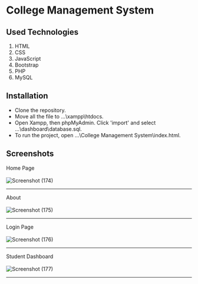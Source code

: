 # College Management System

## Used Technologies
<ol>
  <li>HTML</li>
  <li>CSS</li>
  <li>JavaScript</li>
  <li>Bootstrap</li>
  <li>PHP</li>
  <li>MySQL</li>
</ol>

## Installation
<ul>
  <li>Clone the repository.</li>
  <li>Move all the file to ...\xampp\htdocs.</li>
  <li>Open Xampp, then phpMyAdmin. Click 'import' and select ...\dashboard\database.sql.</li>
  <li>To run the project, open ...\College Management System\index.html.</li>
</ul>

## Screenshots
Home Page <br><br>
![Screenshot (174)](https://github.com/DipanshuRai/college-management-system/assets/157129062/665f57dd-e3c6-4dcf-a48b-70b67f334789)
<hr>

About <br><br>
![Screenshot (175)](https://github.com/DipanshuRai/college-management-system/assets/157129062/9219db00-2b06-4615-a641-3701186ea4da)
<hr>

Login Page <br><br>
![Screenshot (176)](https://github.com/DipanshuRai/college-management-system/assets/157129062/ef7690d5-262f-4f1d-8207-34c73ddccc13)
<hr>

Student Dashboard <br><br>
![Screenshot (177)](https://github.com/DipanshuRai/college-management-system/assets/157129062/30ab8d67-84dc-4d5a-bb39-7086ddcc1178)
<hr>
